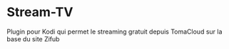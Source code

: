 # Stream-TV
Plugin pour Kodi qui permet le streaming gratuit depuis TomaCloud sur la base du site Zifub
